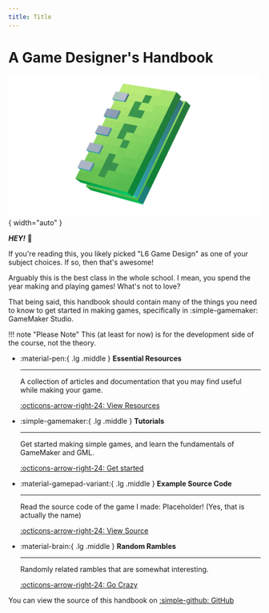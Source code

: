 ```yaml
---
title: Title
---
```


# A Game Designer's Handbook

![Image title](assets/hero_transparent.png){ width="auto" }

***HEY!*** 👋

If you're reading this, you likely picked "L6 Game Design" as one of your subject choices. If so, then that's awesome!

Arguably this is the best class in the whole school.
I mean, you spend the year making and playing games!
What's not to love?

That being said, this handbook should contain many of the things you need to know to get started in making games, specifically in :simple-gamemaker: GameMaker Studio.

!!! note "Please Note"
    This (at least for now) is for the development side of the course, not the theory.

<div class="grid cards" markdown>

-   :material-pen:{ .lg .middle } **Essential Resources**
  
    ---
    A collection of articles and documentation that you may find useful while making your game.

    [:octicons-arrow-right-24: View Resources](essentials/index.md)

-   :simple-gamemaker:{ .lg .middle } **Tutorials**

    ---
    Get started making simple games, and learn the fundamentals of GameMaker and GML.

    [:octicons-arrow-right-24: Get started](tutorials/index.md)


-   :material-gamepad-variant:{ .lg .middle } **Example Source Code**
   
    ---
    Read the source code of the game I made: Placeholder! (Yes, that is actually the name)
    
    [:octicons-arrow-right-24: View Source](placeholder_source/index.md)


-   :material-brain:{ .lg .middle } **Random Rambles**
   
    ---
    Randomly related rambles that are somewhat interesting.
    
    [:octicons-arrow-right-24: Go Crazy](rambles/index.md)
</div>

You can view the source of this handbook on [:simple-github: GitHub](https://github.com/Hyjaxaru/agdh)